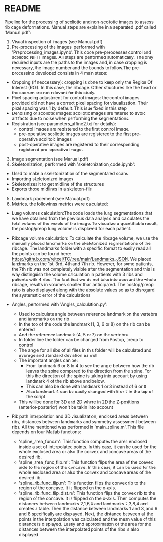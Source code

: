 # README

Pipeline for the processing of scoliotic and non-scoliotic images to assess rib cage deformations. Manual steps are explaine in a separated .pdf called 'Manual.pdf':
1. Visual inspection of images (see Manual.pdf)
2. Pre-processing of the images: performed with 'Preprocessing_images.ipynb'. This code pre-preocesses control and scoliotic NIFTI images.  All steps are performed automatically. The only required inputs are the paths to the images and, in case cropping is necessary, the image number and the bounds to follow.The pre-processing developed consists in 4 main steps:
  - Cropping (if neccessary): cropping is done to keep only the Region Of Interest (ROI). In this case, the ribcage. 
  Other structures like the head or the sacrum are not relevant for this study.
  - Pixel spacing adjustment for control images: the control images provided did not have a correct pixel spacing for 
  visualization. Their pixel spacing was 1 by default. This isue fixed in this step.
  - Denoising of scoliotic images: scoliotic images are filtered to avoid artifacts due to noise when performing the
  segmentations.
  - Registration (see parameters_affine2.txt for details): 
    - control images are registered to the first control image.
    - pre-operative scoliotic images are registered to the first pre-operative scolitoic images.
    - post-operative images are registered to their corresponding registered pre-operative image.
    
 3. Image segmentation (see Manual.pdf)
 4. Skeletonization, performed with 'skeletonization_code.ipynb':
   - Used to make a skeletonization of the segmentated scans
   - Importing skeletonized images
   - Skeletonizes it to get midline of the structures
   - Exports those midlines in a skeleton-file
 
 5. Landmark placement (see Manual.pdf)
 6. Metrics, the followings metrics were calculated:
  - Lung volumes calculation:The code loads the lung segmentations that we have obtained from the previous data analysis and calculates the total volume of the voxels    of the image. To visualize a quantifiable result, the postop/preop lung volume is displayed for each patient.

  - Ribcage volume calculation: To calculate the ribcage volume, we use the manually placed landmarks on the skeletonized segmentations of the ribcage. The landmarks     folder with a specific format to easily read all the points can be found here: https://github.com/reitxel/TC/tree/main/Landmarks_JSON.
  We placed landmarks on the 1st, 3rd, 4th and 7th rib. However, for some patients, the 7th rib was not completely visible after the segmentation and this is why         distinguish the volume calculation in patients with 3 ribs and patients with 4 ribs. The fact that we do not take into account the whole ribcage, results in volumes    smaller than anticipated. The postop/preop ratio is also displayed along with the absolute values so as to disregard the systematic error of the calculations. 

  - Angles, performed with 'Angles_calculation.py':
    - Used to calculate angle between reference landmark on the vertebra and landmarks on the rib
    - In the top of the code the landmark (1, 3, 6 or 8) on the rib can be entered
    - And the reference landmark (4, 5 or 7) on the vertebra
    - In folder line the folder can be changed from Postop, preop to control
    - The angle for all ribs of all files in this folder will be calculated and average and standard deviation as well
    - The important angles can be:
        - From landmark 6 or 8 to 4 to see the angle between how the rib leaves the spine compared to the direction from the spine. For this the direction of the spine          is taking into account by using landmark 4 of the rib above and below.
        - This can also be done with landmark 1 or 3 instead of 6 or 8
        - Also landmark 4 can be easily changed with 5 or 7 in the top of the script
    - This will be done for 3D and 2D where in 2D the Z-positions (anterior-posterior) won't be takin into account
    
  - Rib path interpolation and 3D visualization, enclosed areas between ribs, distances between landmarks and symmetry assessment between ribs. All the mentioned was     performed in 'main_spline.m'. This file depends on four Matlab functions:
    - 'spline_area_func.m': This function computes the area enclosed inside a set of interpolated points. In this case, it can be used for the whole enclosed area or         also the convex and concave areas of the desired rib.
    - 'spline_area_func_flip.m': This function flips the area of the convex side to the region of the concave. In this case, it can be used for the whole  enclosed           area or also the convex and concave areas of the desired rib.
    - 'spline_rib_func_flip.m': This function flips the convex rib to the region of the concave. It is flipped on the x-axis.
    - 'spline_rib_func_flip_dist.m': This function flips the convex rib to the region of the concave. It is flipped on the x-axis. Then computes the distances between landmarks 2,1,6,4 and landmarks 2,3,8,4 and creates a table. Then the distance between landmarks 1 and 3, and 6 and 8 specifically are displayed. Next, the distance between all the points in the interpolation was calculated and the mean value of this distance is displayed. Lastly and approximation of the area for the distances between the interpolated points of the ribs is also displayed
    
  

  




